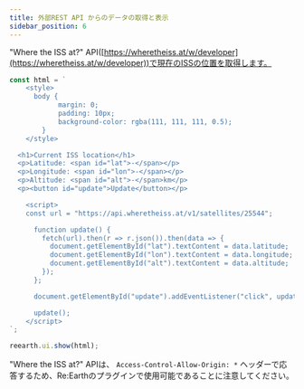 ```yaml
---
title: 外部REST API からのデータの取得と表示
sidebar_position: 6
---
```


"Where the ISS at?" API([https://wheretheiss.at/w/developer](https://wheretheiss.at/w/developer))で現在のISSの位置を取得します。 
```js
const html = `
	<style>
	  body {
			margin: 0;
			padding: 10px;
			background-color: rgba(111, 111, 111, 0.5);
		}
	</style>

  <h1>Current ISS location</h1>
  <p>Latitude: <span id="lat">-</span></p>
  <p>Longitude: <span id="lon">-</span></p>
  <p>Altitude: <span id="alt">-</span>km</p>
  <p><button id="update">Update</button></p>

	<script>
    const url = "https://api.wheretheiss.at/v1/satellites/25544";

	  function update() {
	    fetch(url).then(r => r.json()).then(data => {
	      document.getElementById("lat").textContent = data.latitude;
	      document.getElementById("lon").textContent = data.longitude;
	      document.getElementById("alt").textContent = data.altitude;
	    });
	  };

	  document.getElementById("update").addEventListener("click", update);

	  update();
	</script>
`;

reearth.ui.show(html);
```
"Where the ISS at?" APIは、 `Access-Control-Allow-Origin: *` ヘッダーで応答するため、Re:Earthのプラグインで使用可能であることに注意してください。
